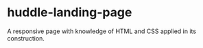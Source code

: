 # huddle-landing-page
A responsive page with knowledge of HTML and CSS applied in its construction. 
